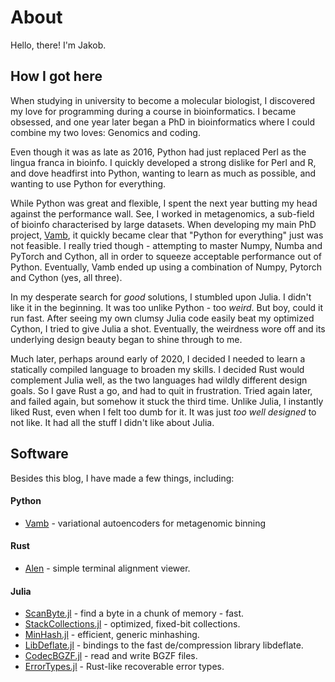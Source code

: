 # About

Hello, there! I'm Jakob. 

## How I got here
When studying in university to become a molecular biologist, I discovered my love for programming during a course in bioinformatics. I became obsessed, and one year later began a PhD in bioinformatics where I could combine my two loves: Genomics and coding.

Even though it was as late as 2016, Python had just replaced Perl as the lingua franca in bioinfo. I quickly developed a strong dislike for Perl and R, and dove headfirst into Python, wanting to learn as much as possible, and wanting to use Python for everything.

While Python was great and flexible, I spent the next year butting my head against the performance wall. See, I worked in metagenomics, a sub-field of bioinfo characterised by large datasets. When developing my main PhD project, [Vamb](https://github.com/RasmussenLab/Vamb), it quickly became clear that "Python for everything" just was not feasible. I really tried though - attempting to master Numpy, Numba and PyTorch and Cython, all in order to squeeze acceptable performance out of Python. Eventually, Vamb ended up using a combination of Numpy, Pytorch and Cython (yes, all three).

In my desperate search for _good_ solutions, I stumbled upon Julia. I didn't like it in the beginning. It was too unlike Python - too _weird_. But boy, could it run fast. After seeing my own clumsy Julia code easily beat my optimized Cython, I tried to give Julia a shot. Eventually, the weirdness wore off and its underlying design beauty began to shine through to me.

Much later, perhaps around early of 2020, I decided I needed to learn a statically compiled language to broaden my skills. I decided Rust would complement Julia well, as the two languages had wildly different design goals. So I gave Rust a go, and had to quit in frustration. Tried again later, and failed again, but somehow it stuck the third time. Unlike Julia, I instantly liked Rust, even when I felt too dumb for it. It was just _too well designed_ to not like. It had all the stuff I didn't like about Julia.

## Software
Besides this blog, I have made a few things, including:

#### Python

* [Vamb](https://github.com/RasmussenLab/vamb) - variational autoencoders for metagenomic binning

#### Rust
* [Alen](https://github.com/jakobnissen/alen) - simple terminal alignment viewer.

#### Julia
* [ScanByte.jl](https://github.com/jakobnissen/ScanByte.jl) - find a byte in a chunk of memory - fast.
* [StackCollections.jl](https://github.com/jakobnissen/StackCollections.jl) - optimized, fixed-bit collections.
* [MinHash.jl](https://github.com/jakobnissen/MinHash.jl) - efficient, generic minhashing.
* [LibDeflate.jl](https://github.com/jakobnissen/LibDeflate.jl) - bindings to the fast de/compression library libdeflate.
* [CodecBGZF.jl](https://github.com/jakobnissen/CodecBGZF.jl) - read and write BGZF files.
* [ErrorTypes.jl](https://github.com/jakobnissen/ErrorTypes.jl) - Rust-like recoverable error types.
